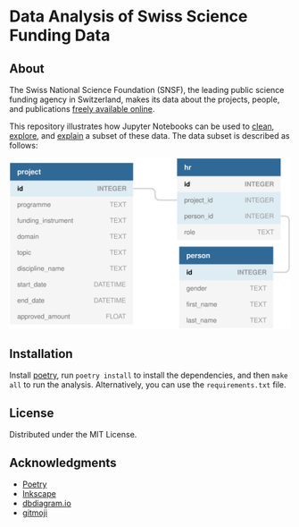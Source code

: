 # Data Analysis of Swiss Science Funding Data

## About

The Swiss National Science Foundation (SNSF), the leading public science funding agency in Switzerland, makes its data about the projects, people, and publications [freely available online](http://p3.snf.ch/Pages/DataAndDocumentation.aspx).

This repository illustrates how Jupyter Notebooks can be used to [clean](./notebooks/cleaning.ipynb), [explore](./notebooks/exploration.ipynb), and [explain](./notebooks/slide_deck.ipynb) a subset of these data. The data subset is described as follows:

![p3](./docs/img/p3db.svg "ERD")

## Installation

Install [poetry](https://python-poetry.org/docs/#installation), run `poetry install` to install the dependencies, and then `make all` to run the analysis. Alternatively, you can use the `requirements.txt` file.

## License 

Distributed under the MIT License.

## Acknowledgments

 - [Poetry](https://python-poetry.org)
 - [Inkscape](https://inkscape.org)
 - [dbdiagram.io](https://dbdiagram.io)
 - [gitmoji](https://gitmoji.carloscuesta.me)
